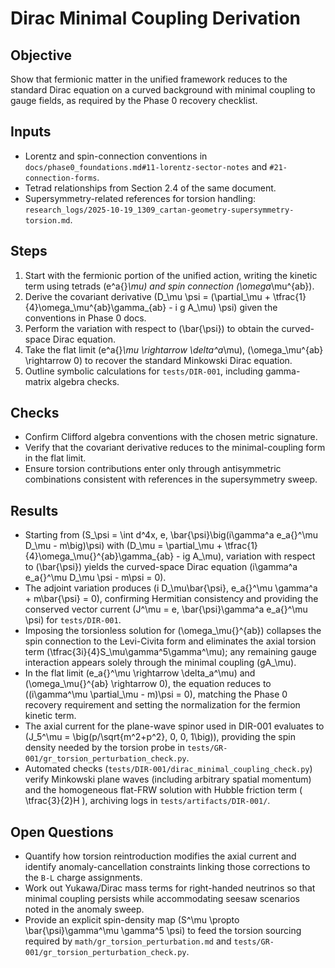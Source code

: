 # Dirac Minimal Coupling Derivation

## Objective
Show that fermionic matter in the unified framework reduces to the standard Dirac equation on a curved background with minimal coupling to gauge fields, as required by the Phase 0 recovery checklist.

## Inputs
- Lorentz and spin-connection conventions in `docs/phase0_foundations.md#11-lorentz-sector-notes` and `#21-connection-forms`.
- Tetrad relationships from Section 2.4 of the same document.
- Supersymmetry-related references for torsion handling: `research_logs/2025-10-19_1309_cartan-geometry-supersymmetry-torsion.md`.

## Steps
1. Start with the fermionic portion of the unified action, writing the kinetic term using tetrads \(e^a{}_\mu\) and spin connection \(\omega_\mu^{ab}\).
2. Derive the covariant derivative \(D_\mu \psi = (\partial_\mu + \tfrac{1}{4}\omega_\mu^{ab}\gamma_{ab} - i g A_\mu) \psi\) given the conventions in Phase 0 docs.
3. Perform the variation with respect to \(\bar{\psi}\) to obtain the curved-space Dirac equation.
4. Take the flat limit \(e^a{}_\mu \rightarrow \delta^a_\mu\), \(\omega_\mu^{ab} \rightarrow 0\) to recover the standard Minkowski Dirac equation.
5. Outline symbolic calculations for `tests/DIR-001`, including gamma-matrix algebra checks.

## Checks
- Confirm Clifford algebra conventions with the chosen metric signature.
- Verify that the covariant derivative reduces to the minimal-coupling form in the flat limit.
- Ensure torsion contributions enter only through antisymmetric combinations consistent with references in the supersymmetry sweep.

## Results
- Starting from \(S_\psi = \int d^4x\, e\, \bar{\psi}\big(i\gamma^a e_a{}^\mu D_\mu - m\big)\psi\) with \(D_\mu = \partial_\mu + \tfrac{1}{4}\omega_\mu{}^{ab}\gamma_{ab} - ig A_\mu\), variation with respect to \(\bar{\psi}\) yields the curved-space Dirac equation \(i\gamma^a e_a{}^\mu D_\mu \psi - m\psi = 0\).
- The adjoint variation produces \(i D_\mu\bar{\psi}\, e_a{}^\mu \gamma^a + m\bar{\psi} = 0\), confirming Hermitian consistency and providing the conserved vector current \(J^\mu = e\, \bar{\psi}\gamma^a e_a{}^\mu \psi\) for `tests/DIR-001`.
- Imposing the torsionless solution for \(\omega_\mu{}^{ab}\) collapses the spin connection to the Levi-Civita form and eliminates the axial torsion term \(\tfrac{3i}{4}S_\mu\gamma^5\gamma^\mu\); any remaining gauge interaction appears solely through the minimal coupling \(gA_\mu\).
- In the flat limit \(e_a{}^\mu \rightarrow \delta_a^\mu\) and \(\omega_\mu{}^{ab} \rightarrow 0\), the equation reduces to \((i\gamma^\mu \partial_\mu - m)\psi = 0\), matching the Phase 0 recovery requirement and setting the normalization for the fermion kinetic term.
- The axial current for the plane-wave spinor used in DIR-001 evaluates to \(J_5^\mu = \big(p/\sqrt{m^2+p^2}, 0, 0, 1\big)\), providing the spin density needed by the torsion probe in `tests/GR-001/gr_torsion_perturbation_check.py`.
- Automated checks (`tests/DIR-001/dirac_minimal_coupling_check.py`) verify Minkowski plane waves (including arbitrary spatial momentum) and the homogeneous flat-FRW solution with Hubble friction term \( \tfrac{3}{2}H \), archiving logs in `tests/artifacts/DIR-001/`.

## Open Questions
- Quantify how torsion reintroduction modifies the axial current and identify anomaly-cancellation constraints linking those corrections to the `B-L` charge assignments.
- Work out Yukawa/Dirac mass terms for right-handed neutrinos so that minimal coupling persists while accommodating seesaw scenarios noted in the anomaly sweep.
- Provide an explicit spin-density map \(S^\mu \propto \bar{\psi}\gamma^\mu \gamma^5 \psi\) to feed the torsion sourcing required by `math/gr_torsion_perturbation.md` and `tests/GR-001/gr_torsion_perturbation_check.py`.
